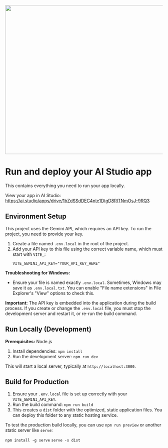 <div align="center">
<img width="1200" height="475" alt="GHBanner" src="https://github.com/user-attachments/assets/0aa67016-6eaf-458a-adb2-6e31a0763ed6" />
</div>

# Run and deploy your AI Studio app

This contains everything you need to run your app locally.

View your app in AI Studio: https://ai.studio/apps/drive/1bZdSSdDEC4nte1DtgD8RlTNmOsJ-9RQ3

## Environment Setup

This project uses the Gemini API, which requires an API key. To run the project, you need to provide your key.

1.  Create a file named `.env.local` in the root of the project.
2.  Add your API key to this file using the correct variable name, which must start with `VITE_`:
    ```
    VITE_GEMINI_API_KEY="YOUR_API_KEY_HERE"
    ```

**Troubleshooting for Windows:**
*   Ensure your file is named exactly `.env.local`. Sometimes, Windows may save it as `.env.local.txt`. You can enable "File name extensions" in File Explorer's "View" options to check this.

**Important:** The API key is embedded into the application during the build process. If you create or change the `.env.local` file, you must stop the development server and restart it, or re-run the build command.

## Run Locally (Development)

**Prerequisites:** Node.js

1.  Install dependencies:
    `npm install`
2.  Run the development server:
    `npm run dev`

This will start a local server, typically at `http://localhost:3000`.

## Build for Production

1.  Ensure your `.env.local` file is set up correctly with your `VITE_GEMINI_API_KEY`.
2.  Run the build command:
    `npm run build`
3.  This creates a `dist` folder with the optimized, static application files. You can deploy this folder to any static hosting service.

To test the production build locally, you can use `npm run preview` or another static server like `serve`:

`npm install -g serve`
`serve -s dist`